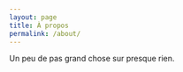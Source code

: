 ```yaml
---
layout: page
title: À propos
permalink: /about/
---
```


Un peu de pas grand chose sur presque rien.
